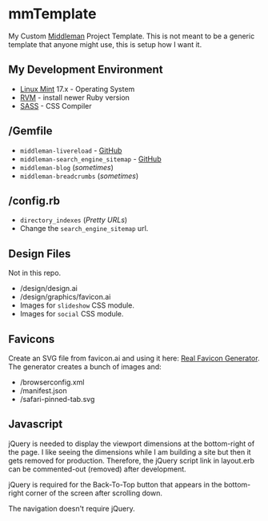 mmTemplate
=====

My Custom [Middleman](https://middlemanapp.com/) Project Template. This is not meant to be a generic template that anyone might use, this is setup how I want it.


My Development Environment
-----
- [Linux Mint](https://linuxmint.com/) 17.x - Operating System
- [RVM](https://rvm.io/) - install newer Ruby version
- [SASS](http://sass-lang.com/) - CSS Compiler


/Gemfile
-----
- `middleman-livereload` - [GitHub](https://github.com/middleman/middleman-livereload)
- `middleman-search_engine_sitemap` - [GitHub](https://github.com/Aupajo/middleman-search_engine_sitemap)
- `middleman-blog` (*sometimes*)
- `middleman-breadcrumbs` (*sometimes*)


/config.rb
-----
- `directory_indexes` (*Pretty URLs*)
- Change the `search_engine_sitemap` url.


Design Files
-----
Not in this repo.

- /design/design.ai
- /design/graphics/favicon.ai
- Images for `slideshow` CSS module.
- Images for `social` CSS module.


Favicons
-----
Create an SVG file from favicon.ai and using it here: [Real Favicon Generator](http://realfavicongenerator.net/). The generator creates a bunch of images and:

- /browserconfig.xml
- /manifest.json
- /safari-pinned-tab.svg

Javascript
-----
jQuery is needed to display the viewport dimensions at the bottom-right of the page. I like seeing the dimensions while I am building a site but then it gets removed for production. Therefore, the jQuery script link in layout.erb can be commented-out (removed) after development.

jQuery is required for the Back-To-Top button that appears in the bottom-right corner of the screen after scrolling down.

The navigation doesn't require jQuery.
